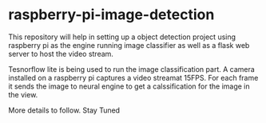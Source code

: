 # raspberry-pi-image-detection
This repository will help in setting up a object detection project using raspberry pi as the engine running image classifier as well as a flask web server to host the video stream.

Tesnorflow lite is being used to run the image classification part. A camera installed on a raspberry pi captures a video streamat 15FPS. For each frame it sends the image to neural engine to get a calssification for the image in the view.


More details to follow. Stay Tuned
